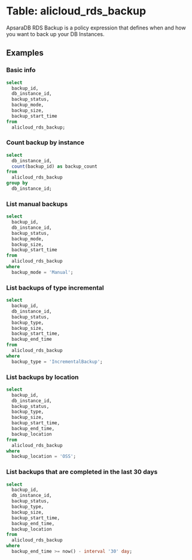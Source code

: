 # Table: alicloud_rds_backup

ApsaraDB RDS Backup is a policy expression that defines when and how you want to back up your DB Instances.

## Examples

### Basic info

```sql
select
  backup_id,
  db_instance_id,
  backup_status,
  backup_mode,
  backup_size,
  backup_start_time
from
  alicloud_rds_backup;
```

### Count backup by instance

```sql
select
  db_instance_id,
  count(backup_id) as backup_count
from
  alicloud_rds_backup
group by
  db_instance_id;
```

### List manual backups

```sql
select
  backup_id,
  db_instance_id,
  backup_status,
  backup_mode,
  backup_size,
  backup_start_time
from
  alicloud_rds_backup
where
  backup_mode = 'Manual';
```

### List backups of type incremental

```sql
select
  backup_id,
  db_instance_id,
  backup_status,
  backup_type,
  backup_size,
  backup_start_time,
  backup_end_time
from
  alicloud_rds_backup
where
  backup_type = 'IncrementalBackup';
```

### List backups by location

```sql
select
  backup_id,
  db_instance_id,
  backup_status,
  backup_type,
  backup_size,
  backup_start_time,
  backup_end_time,
  backup_location
from
  alicloud_rds_backup
where
  backup_location = 'OSS';
```

### List backups that are completed in the last 30 days

```sql
select
  backup_id,
  db_instance_id,
  backup_status,
  backup_type,
  backup_size,
  backup_start_time,
  backup_end_time,
  backup_location
from
  alicloud_rds_backup
where
  backup_end_time >= now() - interval '30' day;
```